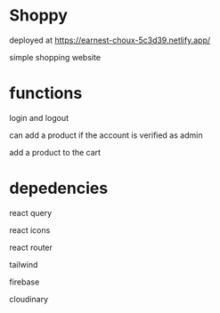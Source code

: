 # Shoppy

deployed at https://earnest-choux-5c3d39.netlify.app/

simple shopping website

# functions

login and logout

can add a product if the account is verified as admin

add a product to the cart


# depedencies

react query

react icons

react router

tailwind

firebase

cloudinary
